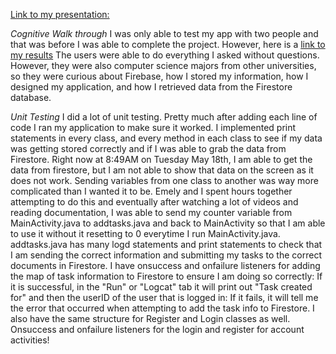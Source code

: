 [Link to my presentation:](https://docs.google.com/presentation/d/1ushEVq3PJFSJKN7LDQ11eG-fCBffOMFh9J0pnJDeEtM/edit?usp=sharing) 

*Cognitive Walk through* I was only able to test my app with two people and that was before I was able to complete the project. However, here is a [link to my results](https://docs.google.com/document/d/1KPaR96zBcYyhgiLOWIuGxv4pXeizm5fn0eXi5FdsCDk/edit?usp=sharing)
The users were able to do everything I asked without questions. However, they were also computer science majors from other universities, so they were curious about Firebase, how I stored my information, how I designed my application, and how I retrieved data from the Firestore database. 

*Unit Testing* 
I did a lot of unit testing. Pretty much after adding each line of code I ran my application to make sure it worked. I implemented print statements in every class, and every method in each class to see if my data was getting stored correctly and if I was able to grab the data from Firestore. Right now at 8:49AM on Tuesday May 18th, I am able to get the data from firestore, but I am not able to show that data on the screen as it does not work.
Sending variables from one class to another was way more complicated than I wanted it to be. Emely and I spent hours together attempting to do this and eventually after watching a lot of videos and reading documentation, I was able to send my counter variable from MainActivity.java to addtasks.java and back to MainActivity so that I am able to use it without it resetting to 0 everytime I run MainActivity.java.
addtasks.java has many logd statements and print statements to check that I am sending the correct information and submitting my tasks to the correct documents in Firestore. I have onsuccess and onfailure listeners for adding the map of task information to Firestore to ensure I am doing so correctly: If it is successful, in the "Run" or "Logcat" tab it will print out "Task created for" and then the userID of the user that is logged in: If it fails, it will tell me the error that occurred when attempting to add the task info to Firestore. 
I also have the same structure for Register and Login classes as well. Onsuccess and onfailure listeners for the login and register for account activities!

